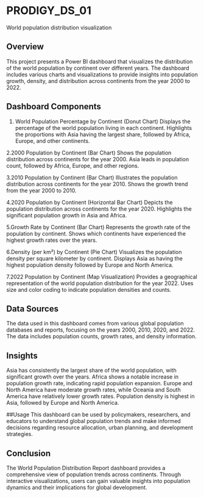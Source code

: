 # PRODIGY_DS_01
World population distribution visualization

## Overview
This project presents a Power BI dashboard that visualizes the distribution of the world population by continent over different years. The dashboard includes various charts and visualizations to provide insights into population growth, density, and distribution across continents from the year 2000 to 2022.

## Dashboard Components
1. World Population Percentage by Continent (Donut Chart)
Displays the percentage of the world population living in each continent.
Highlights the proportions with Asia having the largest share, followed by Africa, Europe, and other continents.

2.2000 Population by Continent (Bar Chart)
Shows the population distribution across continents for the year 2000.
Asia leads in population count, followed by Africa, Europe, and other regions.

3.2010 Population by Continent (Bar Chart)
Illustrates the population distribution across continents for the year 2010.
Shows the growth trend from the year 2000 to 2010.

4.2020 Population by Continent (Horizontal Bar Chart)
Depicts the population distribution across continents for the year 2020.
Highlights the significant population growth in Asia and Africa.

5.Growth Rate by Continent (Bar Chart)
Represents the growth rate of the population by continent.
Shows which continents have experienced the highest growth rates over the years.

6.Density (per km²) by Continent (Pie Chart)
Visualizes the population density per square kilometer by continent.
Displays Asia as having the highest population density followed by Europe and North America.

7.2022 Population by Continent (Map Visualization)
Provides a geographical representation of the world population distribution for the year 2022.
Uses size and color coding to indicate population densities and counts.

## Data Sources
The data used in this dashboard comes from various global population databases and reports, focusing on the years 2000, 2010, 2020, and 2022. The data includes population counts, growth rates, and density information.

## Insights
Asia has consistently the largest share of the world population, with significant growth over the years.
Africa shows a notable increase in population growth rate, indicating rapid population expansion.
Europe and North America have moderate growth rates, while Oceania and South America have relatively lower growth rates.
Population density is highest in Asia, followed by Europe and North America.

##Usage
This dashboard can be used by policymakers, researchers, and educators to understand global population trends and make informed decisions regarding resource allocation, urban planning, and development strategies.

## Conclusion
The World Population Distribution Report dashboard provides a comprehensive view of population trends across continents. Through interactive visualizations, users can gain valuable insights into population dynamics and their implications for global development.

